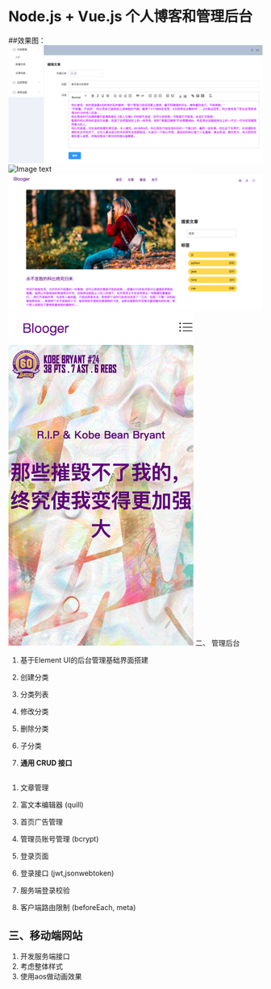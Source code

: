 # Node.js + Vue.js 个人博客和管理后台

##效果图：
  ![Image text](https://github.com/youarenomatch/Myblog/blob/master/img-storage/WX20200209-193856.png)
  ![Image text]( https://github.com/youarenomatch/Myblog/blob/master/img-storage/bg1.png)
  ![Image text](https://github.com/youarenomatch/Myblog/blob/master/img-storage/bg2.png)
  ![Image text]( https://github.com/youarenomatch/Myblog/blob/master/img-storage/bg3.png)
二、 管理后台
1. 基于Element UI的后台管理基础界面搭建

1. 创建分类
1. 分类列表
1. 修改分类
1. 删除分类
1. 子分类

1. **通用 CRUD 接口**
##

1. 文章管理
1. 富文本编辑器 (quill)

1. 首页广告管理

1. 管理员账号管理 (bcrypt)
1. 登录页面
1. 登录接口 (jwt,jsonwebtoken)
1. 服务端登录校验
1. 客户端路由限制 (beforeEach, meta)

## 三、移动端网站

1. 开发服务端接口
1. 考虑整体样式
1. 使用aos做动画效果
